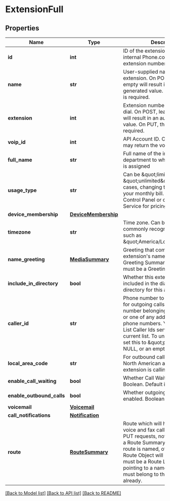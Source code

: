 # ExtensionFull

## Properties
Name | Type | Description | Notes
------------ | ------------- | ------------- | -------------
**id** | **int** | ID of the extension. This is the internal Phone.com ID, not the extension number callers may dial. | [optional] 
**name** | **str** | User-supplied name for the extension. On POST, leaving this empty will result in an auto-generated value. On PUT, this field is required. | [optional] 
**extension** | **int** | Extension number that callers may dial. On POST, leaving this empty will result in an auto-generated value. On PUT, this field is required. | [optional] 
**voip_id** | **int** | API Account ID. Optional, object may return the voip_id. | [optional] 
**full_name** | **str** | Full name of the individual or department to which this extension is assigned | [optional] 
**usage_type** | **str** | Can be \&quot;limited\&quot; or \&quot;unlimited\&quot;. In most cases, changing this will affect your monthly bill. Please see our Control Panel or contact Customer Service for pricing. | [optional] 
**device_membership** | [**DeviceMembership**](DeviceMembership.md) |  | [optional] 
**timezone** | **str** | Time zone. Can be in any commonly recognized format, such as \&quot;America/Los_Angeles\&quot;. | [optional] 
**name_greeting** | [**MediaSummary**](MediaSummary.md) | Greeting that communicates the extension&#39;s name. Output is a Greeting Summary Object. Input must be a Greeting Lookup Object. | [optional] 
**include_in_directory** | **bool** | Whether this extension should be included in the dial-by-name directory for this account. Boolean. | [optional] 
**caller_id** | **str** | Phone number to use as Caller ID for outgoing calls. Must be a phone number belonging to this account, or one of any additional authorized phone numbers. You can use our List Caller Ids service to see a current list. To unassign, you may set this to \&quot;private\&quot;, NULL, or an empty string. | [optional] 
**local_area_code** | **str** | For outbound calls, this is the North American area code that this extension is calling from. | [optional] 
**enable_call_waiting** | **bool** | Whether Call Waiting is enabled. Boolean. Default is TRUE. | [optional] 
**enable_outbound_calls** | **bool** | Whether outgoing calls are enabled. Boolean. Default is TRUE. | [optional] 
**voicemail** | [**Voicemail**](Voicemail.md) |  | [optional] 
**call_notifications** | [**Notification**](Notification.md) |  | [optional] 
**route** | [**RouteSummary**](RouteSummary.md) | Route which will handle incoming voice and fax calls. Only valid on PUT requests, not POST. Output is a Route Summary Object if the route is named, otherwise the Full Route Object will be shown. Input must be a Route Lookup Object pointing to a named route. Route must belong to this extension already. | [optional] 

[[Back to Model list]](../README.md#documentation-for-models) [[Back to API list]](../README.md#documentation-for-api-endpoints) [[Back to README]](../README.md)


